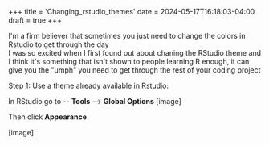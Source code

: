 +++
title = 'Changing_rstudio_themes'
date = 2024-05-17T16:18:03-04:00
draft = true
+++


I'm a firm believer that sometimes you just need to change the colors in Rstudio to get through the day  
I was so excited when I first found out about chaning the RStudio theme and I think it's something that isn't shown to people learning R enough, it can give you the "umph" you need to get through the rest of your coding project

Step 1: Use a theme already available in Rstudio:  

In RStudio go to -- **Tools** --> **Global Options**
[image]

Then click **Appearance**

[image]

